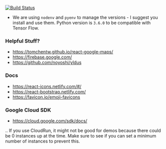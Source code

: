 [![Build Status](https://travis-ci.com/noyoshi/webapp-bootstrap.svg?token=9Vq7GRbMm7sqmhG1UdvM&branch=master)](https://travis-ci.com/noyoshi/webapp-bootstrap)

- We are using `nodenv` and `pyenv` to manage the versions - I suggest you install and use them. Python version is `3.6.0` to be compatible with Tensor Flow.

### Helpful Stuff?

- https://tomchentw.github.io/react-google-maps/
- https://firebase.google.com/
- https://github.com/noyoshi/yldus

### Docs

- https://react-icons.netlify.com/#/
- https://react-bootstrap.netlify.com/
- https://favicon.io/emoji-favicons

### Google Cloud SDK

- https://cloud.google.com/sdk/docs/

.. If you use CloudRun, it might not be good for demos because there could be 0 instances up at the time. Make sure to see if you can set a minimum number of instances to prevent this.
